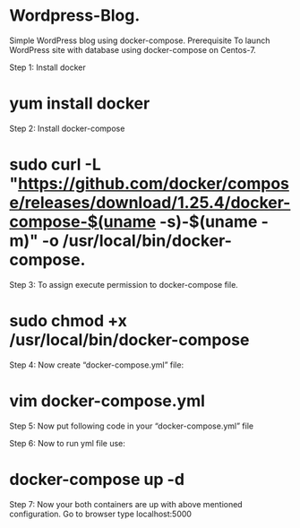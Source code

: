 # Wordpress-Blog.

Simple WordPress blog using docker-compose.
Prerequisite To launch WordPress site with database using docker-compose on Centos-7.

Step 1: Install docker
# yum install docker

Step 2: Install docker-compose
# sudo curl -L "https://github.com/docker/compose/releases/download/1.25.4/docker-compose-$(uname -s)-$(uname -m)" -o /usr/local/bin/docker-compose.

Step 3: To assign execute permission to docker-compose file.
# sudo chmod +x /usr/local/bin/docker-compose

Step 4: Now create “docker-compose.yml” file:
# vim docker-compose.yml

Step 5: Now put following code in your “docker-compose.yml” file

Step 6: Now to run yml file use:
# docker-compose up -d

Step 7: Now your both containers are up with above mentioned configuration.
Go to browser type localhost:5000
